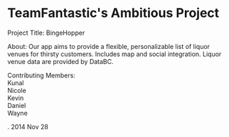 TeamFantastic's Ambitious Project
=============

Project Title: BingeHopper

About: Our app aims to provide a flexible, personalizable list of liquor venues for thirsty customers. Includes map and social integration. Liquor venue data are provided by DataBC.

Contributing Members:
<br>Kunal
<br>Nicole
<br>Kevin
<br>Daniel
<br>Wayne

. 2014 Nov 28

